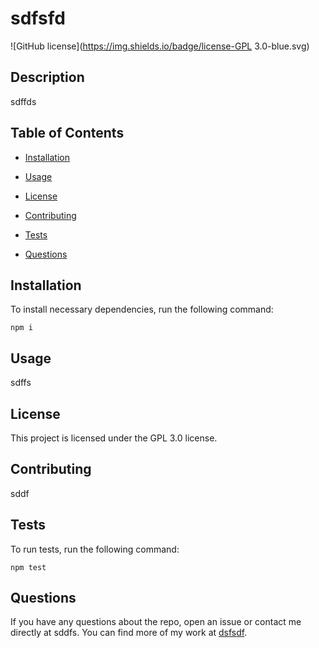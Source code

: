 # sdfsfd
![GitHub license](https://img.shields.io/badge/license-GPL 3.0-blue.svg)

## Description

sdffds

## Table of Contents 

* [Installation](#installation)

* [Usage](#usage)

* [License](#license)

* [Contributing](#contributing)

* [Tests](#tests)

* [Questions](#questions)

## Installation

To install necessary dependencies, run the following command:

```
npm i
```

## Usage

sdffs

## License

This project is licensed under the GPL 3.0 license.
  
## Contributing

sddf

## Tests

To run tests, run the following command:

```
npm test
```

## Questions

If you have any questions about the repo, open an issue or contact me directly at sddfs. You can find more of my work at [dsfsdf](https://github.com/dsfsdf/).

